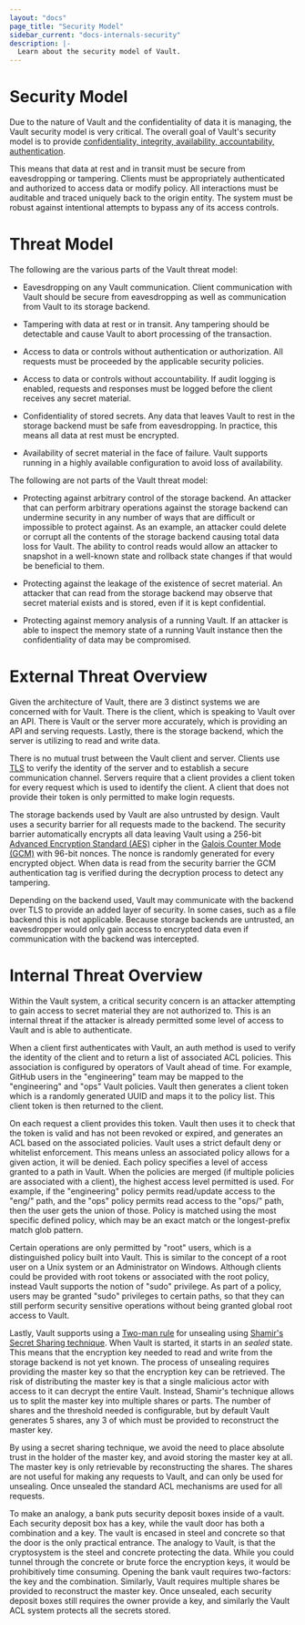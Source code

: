 ```yaml
---
layout: "docs"
page_title: "Security Model"
sidebar_current: "docs-internals-security"
description: |-
  Learn about the security model of Vault.
---
```


# Security Model

Due to the nature of Vault and the confidentiality of data it is managing,
the Vault security model is very critical. The overall goal of Vault's security
model is to provide [confidentiality, integrity, availability, accountability,
authentication](https://en.wikipedia.org/wiki/Information_security).

This means that data at rest and in transit must be secure from eavesdropping
or tampering. Clients must be appropriately authenticated and authorized
to access data or modify policy. All interactions must be auditable and traced
uniquely back to the origin entity. The system must be robust against intentional
attempts to bypass any of its access controls.

# Threat Model

The following are the various parts of the Vault threat model:

* Eavesdropping on any Vault communication. Client communication with Vault
  should be secure from eavesdropping as well as communication from Vault to
  its storage backend.

* Tampering with data at rest or in transit. Any tampering should be detectable
  and cause Vault to abort processing of the transaction.

* Access to data or controls without authentication or authorization. All requests
  must be proceeded by the applicable security policies.

* Access to data or controls without accountability. If audit logging
  is enabled, requests and responses must be logged before the client receives
  any secret material.

* Confidentiality of stored secrets. Any data that leaves Vault to rest in the
  storage backend must be safe from eavesdropping. In practice, this means all
  data at rest must be encrypted.

* Availability of secret material in the face of failure. Vault supports
  running in a highly available configuration to avoid loss of availability.

The following are not parts of the Vault threat model:

* Protecting against arbitrary control of the storage backend. An attacker
  that can perform arbitrary operations against the storage backend can
  undermine security in any number of ways that are difficult or impossible to protect
  against. As an example, an attacker could delete or corrupt all the contents
  of the storage backend causing total data loss for Vault. The ability to control
  reads would allow an attacker to snapshot in a well-known state and rollback state
  changes if that would be beneficial to them.

* Protecting against the leakage of the existence of secret material. An attacker
  that can read from the storage backend may observe that secret material exists
  and is stored, even if it is kept confidential.

* Protecting against memory analysis of a running Vault. If an attacker is able
  to inspect the memory state of a running Vault instance then the confidentiality
  of data may be compromised.

# External Threat Overview

Given the architecture of Vault, there are 3 distinct systems we are concerned
with for Vault. There is the client, which is speaking to Vault over an API.
There is Vault or the server more accurately, which is providing an API and
serving requests. Lastly, there is the storage backend, which the server is
utilizing to read and write data.

There is no mutual trust between the Vault client and server. Clients use
[TLS](https://en.wikipedia.org/wiki/Transport_Layer_Security) to verify the
identity of the server and to establish a secure communication channel. Servers
require that a client provides a client token for every request which is used
to identify the client.  A client that does not provide their token is only
permitted to make login requests.

The storage backends used by Vault are also untrusted by design. Vault uses a
security barrier for all requests made to the backend. The security barrier
automatically encrypts all data leaving Vault using a 256-bit [Advanced
Encryption Standard
(AES)](https://en.wikipedia.org/wiki/Advanced_Encryption_Standard) cipher in
the [Galois Counter Mode
(GCM)](https://en.wikipedia.org/wiki/Galois/Counter_Mode) with 96-bit nonces.
The nonce is randomly generated for every encrypted object. When data is read
from the security barrier the GCM authentication tag is verified during the
decryption process to detect any tampering.

Depending on the backend used, Vault may communicate with the backend over TLS
to provide an added layer of security. In some cases, such as a file backend
this is not applicable. Because storage backends are untrusted, an eavesdropper
would only gain access to encrypted data even if communication with the backend
was intercepted.

# Internal Threat Overview

Within the Vault system, a critical security concern is an attacker attempting
to gain access to secret material they are not authorized to. This is an internal
threat if the attacker is already permitted some level of access to Vault and is
able to authenticate.

When a client first authenticates with Vault, an auth method is used to
verify the identity of the client and to return a list of associated ACL policies.
This association is configured by operators of Vault ahead of time. For example,
GitHub users in the "engineering" team may be mapped to the "engineering" and "ops"
Vault policies. Vault then generates a client token which is a randomly generated
UUID and maps it to the policy list. This client token is then returned to the client.

On each request a client provides this token. Vault then uses it to check that the token
is valid and has not been revoked or expired, and generates an ACL based on the associated
policies. Vault uses a strict default deny or whitelist enforcement. This means unless
an associated policy allows for a given action, it will be denied. Each policy specifies
a level of access granted to a path in Vault. When the policies are merged (if multiple
policies are associated with a client), the highest access level permitted is used.
For example, if the "engineering" policy permits read/update access to the "eng/" path,
and the "ops" policy permits read access to the "ops/" path, then the user gets the
union of those. Policy is matched using the most specific defined policy, which may be
an exact match or the longest-prefix match glob pattern.

Certain operations are only permitted by "root" users, which is a distinguished
policy built into Vault. This is similar to the concept of a root user on a Unix system
or an Administrator on Windows. Although clients could be provided with root tokens
or associated with the root policy, instead Vault supports the notion of "sudo" privilege.
As part of a policy, users may be granted "sudo" privileges to certain paths, so that
they can still perform security sensitive operations without being granted global
root access to Vault.

Lastly, Vault supports using a [Two-man rule](https://en.wikipedia.org/wiki/Two-man_rule) for
unsealing using [Shamir's Secret Sharing technique](https://en.wikipedia.org/wiki/Shamir's_Secret_Sharing).
When Vault is started, it starts in an _sealed_ state. This means that the encryption key
needed to read and write from the storage backend is not yet known. The process of unsealing
requires providing the master key so that the encryption key can be retrieved. The risk of distributing
the master key is that a single malicious actor with access to it can decrypt the entire
Vault. Instead, Shamir's technique allows us to split the master key into multiple shares or parts.
The number of shares and the threshold needed is configurable, but by default Vault generates
5 shares, any 3 of which must be provided to reconstruct the master key.

By using a secret sharing technique, we avoid the need to place absolute trust in the holder
of the master key, and avoid storing the master key at all. The master key is only
retrievable by reconstructing the shares. The shares are not useful for making any requests
to Vault, and can only be used for unsealing. Once unsealed the standard ACL mechanisms
are used for all requests.

To make an analogy, a bank puts security deposit boxes inside of a vault.
Each security deposit box has a key, while the vault door has both a combination and a key.
The vault is encased in steel and concrete so that the door is the only practical entrance.
The analogy to Vault, is that the cryptosystem is the steel and concrete protecting the data.
While you could tunnel through the concrete or brute force the encryption keys, it would be
prohibitively time consuming. Opening the bank vault requires two-factors: the key and the combination.
Similarly, Vault requires multiple shares be provided to reconstruct the master key.
Once unsealed, each security deposit boxes still requires the owner provide a key, and similarly
the Vault ACL system protects all the secrets stored.

